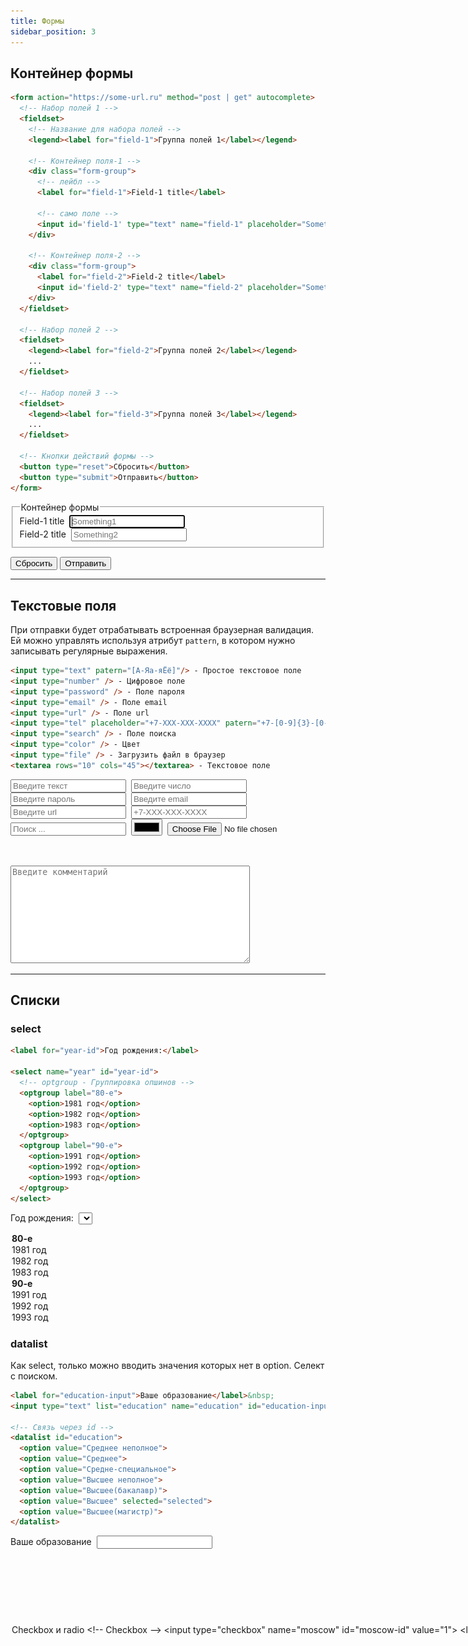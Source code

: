 ```yaml
---
title: Формы
sidebar_position: 3
---
```


## Контейнер формы

```html
<form action="https://some-url.ru" method="post | get" autocomplete>
  <!-- Набор полей 1 -->
  <fieldset>
    <!-- Название для набора полей -->
    <legend><label for="field-1">Группа полей 1</label></legend>

    <!-- Контейнер поля-1 -->
    <div class="form-group">
      <!-- лейбл -->
      <label for="field-1">Field-1 title</label>

      <!-- само поле -->
      <input id='field-1' type="text" name="field-1" placeholder="Something1" tabindex="1" required />
    </div>

    <!-- Контейнер поля-2 -->
    <div class="form-group">
      <label for="field-2">Field-2 title</label>
      <input id='field-2' type="text" name="field-2" placeholder="Something2" tabindex="2" />
    </div>
  </fieldset>

  <!-- Набор полей 2 -->
  <fieldset>
    <legend><label for="field-2">Группа полей 2</label></legend>
    ...
  </fieldset>

  <!-- Набор полей 3 -->
  <fieldset>
    <legend><label for="field-3">Группа полей 3</label></legend>
    ...
  </fieldset>

  <!-- Кнопки действий формы -->
  <button type="reset">Сбросить</button>
  <button type="submit">Отправить</button>
</form>

```

<form action="https://some-url.ru" method="post" autocomplete>
  <fieldset>
    <legend><label for="field-1">Контейнер формы</label></legend>
    <div class="form-group">
      <label for="field-1">Field-1 title</label>&nbsp;
      <input id='field-1' type="text" name="field-1" placeholder="Something1" required autofocus />
    </div>
    <div class="form-group">
      <label for="field-2">Field-2 title</label>&nbsp;
      <input id='field-2' type="text" name="field-2" placeholder="Something2" />
    </div>
  </fieldset>

  <button type="reset">Сбросить</button>
  <button type="submit">Отправить</button>
</form>

***

## Текстовые поля

При отправки будет отрабатывать встроенная браузерная валидация. Ей можно управлять используя атрибут ```pattern```, в котором нужно записывать регулярные выражения.

```html
<input type="text" patern="[А-Яа-яЁё]"/> - Простое текстовое поле
<input type="number" /> - Цифровое поле
<input type="password" /> - Поле пароля
<input type="email" /> - Поле email
<input type="url" /> - Поле url
<input type="tel" placeholder="+7-XXX-XXX-XXXX" patern="+7-[0-9]{3}-[0-9]{3}-[0-9]{4}"/> - Поле телефона
<input type="search" /> - Поле поиска
<input type="color" /> - Цвет
<input type="file" /> - Загрузить файл в браузер
<textarea rows="10" cols="45"></textarea> - Текстовое поле
```

<input type="text" patern="[А-Яа-яЁё]" placeholder="Введите текст" />&nbsp;
<input type="number" placeholder="Введите число" />&nbsp;
<input type="password" placeholder="Введите пароль" />&nbsp;
<input type="email" placeholder="Введите email" />&nbsp;
<input type="url" placeholder="Введите url" />&nbsp;
<input type="tel" placeholder="+7-XXX-XXX-XXXX" patern="+7-[0-9]{3}-[0-9]{3}-[0-9]{4}"/>&nbsp;
<input type="search" placeholder="Поиск ..." />&nbsp;
<input type="color" />&nbsp;
<input type="file" />&nbsp;<br /><br />
<textarea rows="10" cols="45" placeholder="Введите комментарий"></textarea>

***

## Списки

### select

```html
<label for="year-id">Год рождения:</label>

<select name="year" id="year-id">
  <!-- optgroup - Группировка опшинов -->
  <optgroup label="80-е">
    <option>1981 год</option>
    <option>1982 год</option>
    <option>1983 год</option>
  </optgroup> 
  <optgroup label="90-е">
    <option>1991 год</option>
    <option>1992 год</option>
    <option>1993 год</option>
  </optgroup> 
</select>
```

<label for="year-id">Год рождения:</label>&nbsp;
<select name="year" id="year-id">
  <optgroup label="80-е">
    <option>1981 год</option>
    <option>1982 год</option>
    <option>1983 год</option>
  </optgroup> 
  <optgroup label="90-е">
    <option>1991 год</option>
    <option>1992 год</option>
    <option>1993 год</option>
  </optgroup> 
</select>

### datalist

Как select, только можно вводить значения которых нет в option. Селект с поиском.

```html
<label for="education-input">Ваше образование</label>&nbsp;
<input type="text" list="education" name="education" id="education-input" />

<!-- Связь через id -->
<datalist id="education">
  <option value="Среднее неполное">
  <option value="Среднее">
  <option value="Средне-специальное">
  <option value="Высшее неполное">
  <option value="Высшее(бакалавр)">
  <option value="Высшее" selected="selected">
  <option value="Высшее(магистр)">
</datalist>
```

<label for="education-input">Ваше образование</label>&nbsp;
<input type="text" list="education" name="education" id="education-input" />
<datalist id="education">
  <option value="Среднее неполное" />
  <option value="Среднее" />
  <option value="Средне-специальное" />
  <option value="Высшее неполное" />
  <option value="Высшее(бакалавр)" />
  <option value="Высшее" />
  <option value="Высшее(магистр)" />
</datalist>

***

## Checkbox и radio

```html
<!-- Checkbox -->
<input type="checkbox" name="moscow" id="moscow-id" value="1">
<label for="moscow-id">Я являюсь гражданином РФ</label>

<!-- Radio -->
<h3>Ваш возраст:</h3>
<label>
  <input type="radio" name="age" value="0-17" />
  <span>0-17</span>
</label>
<label>
  <input type="radio" name="age" value="18-35" />
  <span>18-35</span>
</label>
<label>
  <input type="radio" name="age" value="35-60" />
  <span>35-60</span>
</label>
<label>
  <input type="radio" name="age" value="over60" disabled />
  <span>более 60 (disabled)</span>
</label>
```

<input type="checkbox" name="moscow" id="moscow-id" value="1" />&nbsp;
<label for="moscow-id">Являюсь гражданином РФ</label>

<h3>Ваш возраст:</h3>
<label>
  <input type="radio" name="age" value="0-17" />
  <span>0-17</span>
</label>
&nbsp;
<label>
  <input type="radio" name="age" value="18-35" />
  <span>18-35</span>
</label>
&nbsp;
<label>
  <input type="radio" name="age" value="35-60" />
  <span>35-60</span>
</label>
&nbsp;
<label>
  <input type="radio" name="age" value="over60" disabled />
  <span>более 60 (disabled)</span>
</label>

***

## Дата и время

```html
<input type="date" min="1980-01-01" max="2145-01-08" value="2022-01-01" /> - Полная дата
<input type="month" /> - Выбор месяца
<input type="week" /> - Выбор недели
```

<input type="date" min="1980-01-01" max="2145-01-08" value="2022-01-01" />&nbsp;
<input type="month" />&nbsp;
<input type="week" />&nbsp;

***

## Кнопки

```html
<!-- Можно использовать button -->
<button type="submit">Отправить</button>
<button type="reset">Сбросить</button>

<!-- Преимущество, что button может иметь вложенный контент -->
<button type="submit">
  <img src="../pict/phone.png" width="35" alt="button-img">
</button>


<!-- Можно использовать input с type -->
<input type="submit" value="Отправить" />
<input type="reset" value="Сбросить" />

<!-- image работает как submit, только еще отправляет доп. поля (x и y), координаты клика по картинке -->
<input type="image" src="img_submit.gif" alt="Submit" width="48" height="48" />
```

### button

<input type="submit" value="Отправить" />
<input type="reset" value="Сбросить" />

### input

<input type="submit" value="Отправить" />
<input type="reset" value="Сбросить" />

***


## Range, &lt;meter&gt; и &lt;progress&gt;

range, &lt;meter&gt; и &lt;progress&gt; похожие по смыслу тэги. Показывают шкалу с индикацией.

Используется для отображения прогресса завершённости задачи. Изменение значения происходит через JavaScript.

```range``` - интерактивный ползунок, можно задавать значение.

```<meter>``` - используется для вывода значения в некотором известном диапазоне. Применяется преимущественно для отображения числовых значений (например, количества результатов поиска, объёма жидкости, давления и др).

```<progress>``` - показывает прогресс состояния (например, загрузка фото).


```html
<h3>Range</h3>
<input id="range_id" type="range" value="10" step="0.1" />

<!-- Вывод значений (через JS) -->
<output name="result" for="range_id">0</output>


<h3>Температура воды</h3>
<meter value="0" max="100" low="10" high="60">Низкая</meter> 
<meter value="30" max="100" low="10" high="60">Нормальная</meter>
<meter value="80" max="100" low="10" high="60">Горячая</meter>
<meter value="100" max="100">Кипяток</meter>

<h3>Загрузка фото</h3>
<progress max="100" value="25">
  Загружено на <span id="value">25</span>%
</progress>
```

<h3>Range</h3>
<input id="range_id" type="range" value="10" step="0.1" /><br />

<h3>Температура воды</h3>
<meter value="0" max="100" low="10" high="60">Низкая</meter>&nbsp; 
<meter value="30" max="100" low="10" high="60">Нормальная</meter>&nbsp;
<meter value="80" max="100" low="10" high="60">Горячая</meter>&nbsp;
<meter value="100" max="100">Кипяток</meter>&nbsp;

<br />

<h3>Загрузка фото</h3>
<progress max="100" value="25">
  Загружено на <span id="value">25</span>%
</progress>

***

## JS-атрибуты

* ```onclick``` - клик
* ```onsubmit``` - отправка формы
* ```oninput``` - ввод значения

***

## Pattern

Для нативной валидации полей.

![pattern](/img/html/pattern.png)
